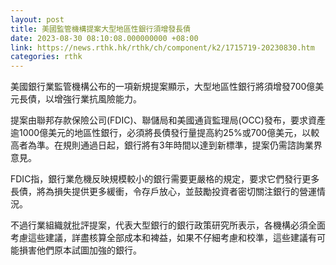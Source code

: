 ```yaml
---
layout: post
title: 美國監管機構提案大型地區性銀行須增發長債
date: 2023-08-30 08:10:08.000000000 +08:00
link: https://news.rthk.hk/rthk/ch/component/k2/1715719-20230830.htm
categories: rthk
---
```


美國銀行業監管機構公布的一項新規提案顯示，大型地區性銀行將須增發700億美元長債，以增強行業抗風險能力。

提案由聯邦存款保險公司(FDIC)、聯儲局和美國通貨監理局(OCC)發布，要求資產逾1000億美元的地區性銀行，必須將長債發行量提高約25%或700億美元，以較高者為準。在規則通過日起，銀行將有3年時間以達到新標準，提案仍需諮詢業界意見。

FDIC指，銀行業危機反映規模較小的銀行需要更嚴格的規定，要求它們發行更多長債，將為損失提供更多緩衝，令存戶放心，並鼓勵投資者密切關注銀行的營運情況。

不過行業組織就批評提案，代表大型銀行的銀行政策研究所表示，各機構必須全面考慮這些建議，詳盡核算全部成本和裨益，如果不仔細考慮和校準，這些建議有可能損害他們原本試圖加強的銀行。
